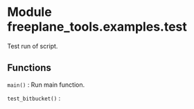 Module freeplane_tools.examples.test
====================================
Test run of script.

Functions
---------

    
`main()`
:   Run main function.

    
`test_bitbucket()`
: